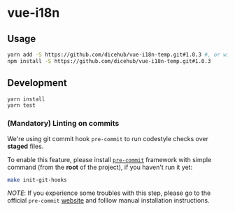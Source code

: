 # vue-i18n

## Usage

```sh
yarn add -S https://github.com/dicehub/vue-i18n-temp.git#1.0.3 #, or with npm
npm install -S https://github.com/dicehub/vue-i18n-temp.git#1.0.3
```

## Development

```sh
yarn install
yarn test
```

### (Mandatory) Linting on commits

We're using git commit hook `pre-commit` to run codestyle checks over **staged** files.

To enable this feature, please install [`pre-commit`](https://pre-commit.com/) framework with simple command (from the **root** of the project), if you haven't run it yet:

```sh
make init-git-hooks
```

_NOTE_: If you experience some troubles with this step, please go to the official `pre-commit` [website](https://pre-commit.com/#install) and folllow manual installation instructions.
